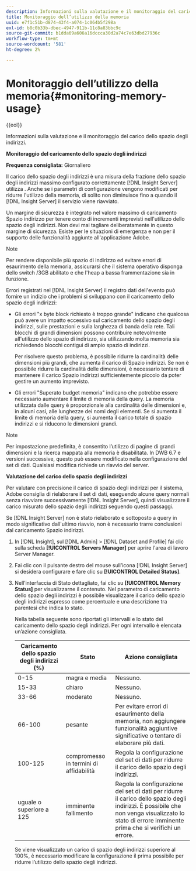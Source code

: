 ```yaml
---
description: Informazioni sulla valutazione e il monitoraggio del carico dello spazio degli indirizzi.
title: Monitoraggio dell’utilizzo della memoria
uuid: e7f1c51b-d874-43f4-a074-1c064b5f298a
exl-id: b8c0b33b-dbec-4947-911b-11c8a83bbc9c
source-git-commit: b1dda69a606a16dccca30d2a74c7e63dbd27936c
workflow-type: tm+mt
source-wordcount: '581'
ht-degree: 2%

---
```


# Monitoraggio dell’utilizzo della memoria{#monitoring-memory-usage}

{{eol}}

Informazioni sulla valutazione e il monitoraggio del carico dello spazio degli indirizzi.

**Monitoraggio del caricamento dello spazio degli indirizzi**

**Frequenza consigliata:** Giornaliero

Il carico dello spazio degli indirizzi è una misura della frazione dello spazio degli indirizzi massimo configurato correttamente [!DNL Insight Server] utilizza . Anche se i parametri di configurazione vengono modificati per ridurre l&#39;utilizzo della memoria, di solito non diminuisce fino a quando il [!DNL Insight Server] il servizio viene riavviato.

Un margine di sicurezza è integrato nel valore massimo di caricamento Spazio indirizzo per tenere conto di incrementi imprevisti nell&#39;utilizzo dello spazio degli indirizzi. Non devi mai tagliare deliberatamente in questo margine di sicurezza. Esiste per le situazioni di emergenza e non per il supporto delle funzionalità aggiunte all&#39;applicazione Adobe.

>[!NOTE]
>
>Per rendere disponibile più spazio di indirizzo ed evitare errori di esaurimento della memoria, assicurarsi che il sistema operativo disponga dello switch /3GB abilitato e che l&#39;heap a bassa frammentazione sia in funzione.

Errori registrati nel [!DNL Insight Server] il registro dati dell&#39;evento può fornire un indizio che i problemi si sviluppano con il caricamento dello spazio degli indirizzi:

* Gli errori &quot;x byte block richiesto è troppo grande&quot; indicano che qualcosa può avere un impatto eccessivo sul caricamento dello spazio degli indirizzi, sulle prestazioni e sulla larghezza di banda della rete. Tali blocchi di grandi dimensioni possono contribuire notevolmente all&#39;utilizzo dello spazio di indirizzo, sia utilizzando molta memoria sia richiedendo blocchi contigui di ampio spazio di indirizzi.

   Per risolvere questo problema, è possibile ridurre la cardinalità delle dimensioni più grandi, che aumenta il carico di Spazio indirizzi. Se non è possibile ridurre la cardinalità delle dimensioni, è necessario tentare di mantenere il carico Spazio indirizzi sufficientemente piccolo da poter gestire un aumento imprevisto.
* Gli errori &quot;Superato budget memoria&quot; indicano che potrebbe essere necessario aumentare il limite di memoria della query. La memoria utilizzata dalle query è proporzionale alla cardinalità delle dimensioni e, in alcuni casi, alle lunghezze dei nomi degli elementi. Se si aumenta il limite di memoria della query, si aumenta il carico totale di spazio indirizzi e si riducono le dimensioni grandi.

>[!NOTE]
>
>Per impostazione predefinita, è consentito l’utilizzo di pagine di grandi dimensioni e la ricerca mappata alla memoria è disabilitata. In DWB 6.7 e versioni successive, questo può essere modificato nella configurazione del set di dati. Qualsiasi modifica richiede un riavvio del server.

**Valutazione del carico dello spazio degli indirizzi**

Per valutare con precisione il carico di spazio degli indirizzi per il sistema, Adobe consiglia di rielaborare il set di dati, eseguendo alcune query normali senza riavviare successivamente [!DNL Insight Server], quindi visualizzare il carico misurato dello spazio degli indirizzi seguendo questi passaggi.

Se [!DNL Insight Server] non è stato rielaborato e sottoposto a query in modo significativo dall&#39;ultimo riavvio, non è necessario trarre conclusioni dal caricamento Spazio indirizzi.

1. In [!DNL Insight], sul [!DNL Admin] > [!DNL Dataset and Profile] fai clic sulla scheda **[!UICONTROL Servers Manager]** per aprire l&#39;area di lavoro Server Manager.
1. Fai clic con il pulsante destro del mouse sull’icona [!DNL Insight Server] si desidera configurare e fare clic su **[!UICONTROL Detailed Status]**.
1. Nell’interfaccia di Stato dettagliato, fai clic su **[!UICONTROL Memory Status]** per visualizzarne il contenuto. Nel parametro di caricamento dello spazio degli indirizzi è possibile visualizzare il carico dello spazio degli indirizzi espresso come percentuale e una descrizione tra parentesi che indica lo stato.

   Nella tabella seguente sono riportati gli intervalli e lo stato del caricamento dello spazio degli indirizzi. Per ogni intervallo è elencata un’azione consigliata.

   | Caricamento dello spazio degli indirizzi (%) | Stato | Azione consigliata |
   |---|---|---|
   | 0-15 | magra e media | Nessuno. |
   | 15-33 | chiaro | Nessuno. |
   | 33-66 | moderato | Nessuno. |
   | 66-100 | pesante | Per evitare errori di esaurimento della memoria, non aggiungere funzionalità aggiuntive significative o tentare di elaborare più dati. |
   | 100-125 | compromesso in termini di affidabilità | Regola la configurazione del set di dati per ridurre il carico dello spazio degli indirizzi. |
   | uguale o superiore a 125 | imminente fallimento | Regola la configurazione del set di dati per ridurre il carico dello spazio degli indirizzi. È possibile che non venga visualizzato lo stato di errore imminente prima che si verifichi un errore. |

   Se viene visualizzato un carico di spazio degli indirizzi superiore al 100%, è necessario modificare la configurazione il prima possibile per ridurre l’utilizzo dello spazio degli indirizzi.
